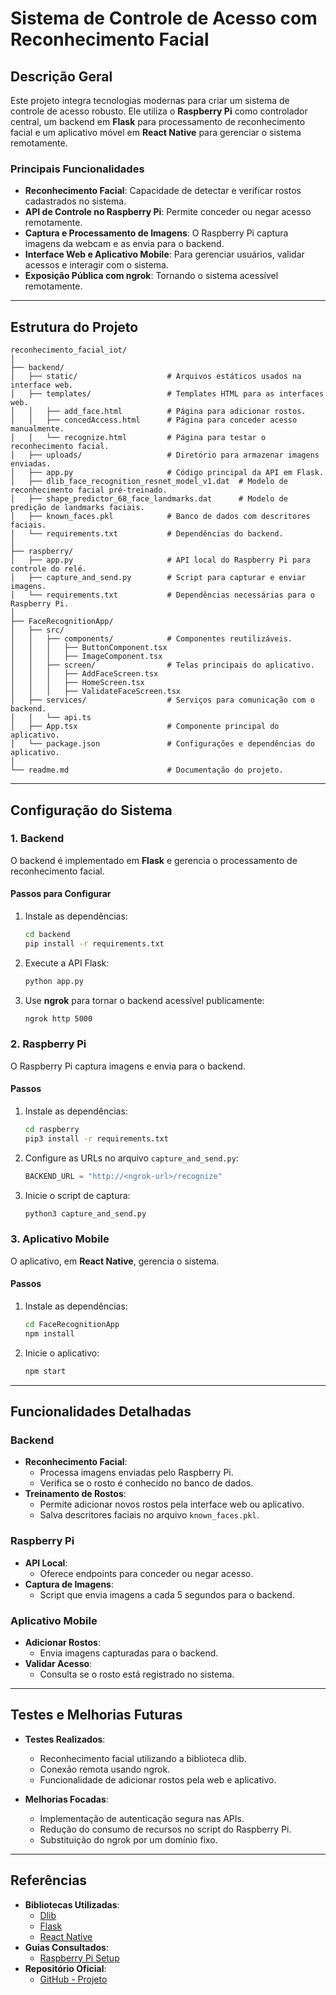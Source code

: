 # Sistema de Controle de Acesso com Reconhecimento Facial

## Descrição Geral

Este projeto integra tecnologias modernas para criar um sistema de controle de acesso robusto. Ele utiliza o **Raspberry Pi** como controlador central, um backend em **Flask** para processamento de reconhecimento facial e um aplicativo móvel em **React Native** para gerenciar o sistema remotamente.

### Principais Funcionalidades

- **Reconhecimento Facial**: Capacidade de detectar e verificar rostos cadastrados no sistema.
- **API de Controle no Raspberry Pi**: Permite conceder ou negar acesso remotamente.
- **Captura e Processamento de Imagens**: O Raspberry Pi captura imagens da webcam e as envia para o backend.
- **Interface Web e Aplicativo Mobile**: Para gerenciar usuários, validar acessos e interagir com o sistema.
- **Exposição Pública com ngrok**: Tornando o sistema acessível remotamente.

---

## Estrutura do Projeto

```
reconhecimento_facial_iot/
│
├── backend/
│   ├── static/                    # Arquivos estáticos usados na interface web.
│   ├── templates/                 # Templates HTML para as interfaces web.
│   │   ├── add_face.html          # Página para adicionar rostos.
│   │   ├── concedAccess.html      # Página para conceder acesso manualmente.
│   │   └── recognize.html         # Página para testar o reconhecimento facial.
│   ├── uploads/                   # Diretório para armazenar imagens enviadas.
│   ├── app.py                     # Código principal da API em Flask.
│   ├── dlib_face_recognition_resnet_model_v1.dat  # Modelo de reconhecimento facial pré-treinado.
│   ├── shape_predictor_68_face_landmarks.dat      # Modelo de predição de landmarks faciais.
│   ├── known_faces.pkl            # Banco de dados com descritores faciais.
│   └── requirements.txt           # Dependências do backend.
│
├── raspberry/
│   ├── app.py                     # API local do Raspberry Pi para controle do relé.
│   ├── capture_and_send.py        # Script para capturar e enviar imagens.
│   └── requirements.txt           # Dependências necessárias para o Raspberry Pi.
│
├── FaceRecognitionApp/
│   ├── src/
│   │   ├── components/            # Componentes reutilizáveis.
│   │   │   ├── ButtonComponent.tsx
│   │   │   ├── ImageComponent.tsx
│   │   ├── screen/                # Telas principais do aplicativo.
│   │   │   ├── AddFaceScreen.tsx
│   │   │   ├── HomeScreen.tsx
│   │   │   ├── ValidateFaceScreen.tsx
│   ├── services/                  # Serviços para comunicação com o backend.
│   │   └── api.ts
│   ├── App.tsx                    # Componente principal do aplicativo.
│   └── package.json               # Configurações e dependências do aplicativo.
│
└── readme.md                      # Documentação do projeto.
```

---

## Configuração do Sistema

### 1. Backend

O backend é implementado em **Flask** e gerencia o processamento de reconhecimento facial.

#### Passos para Configurar
1. Instale as dependências:
   ```bash
   cd backend
   pip install -r requirements.txt
   ```
2. Execute a API Flask:
   ```bash
   python app.py
   ```

3. Use **ngrok** para tornar o backend acessível publicamente:
   ```bash
   ngrok http 5000
   ```

### 2. Raspberry Pi

O Raspberry Pi captura imagens e envia para o backend.

#### Passos
1. Instale as dependências:
   ```bash
   cd raspberry
   pip3 install -r requirements.txt
   ```
2. Configure as URLs no arquivo `capture_and_send.py`:
   ```python
   BACKEND_URL = "http://<ngrok-url>/recognize"
   ```
3. Inicie o script de captura:
   ```bash
   python3 capture_and_send.py
   ```

### 3. Aplicativo Mobile

O aplicativo, em **React Native**, gerencia o sistema.

#### Passos
1. Instale as dependências:
   ```bash
   cd FaceRecognitionApp
   npm install
   ```
2. Inicie o aplicativo:
   ```bash
   npm start
   ```

---

## Funcionalidades Detalhadas

### Backend
- **Reconhecimento Facial**:
  - Processa imagens enviadas pelo Raspberry Pi.
  - Verifica se o rosto é conhecido no banco de dados.
- **Treinamento de Rostos**:
  - Permite adicionar novos rostos pela interface web ou aplicativo.
  - Salva descritores faciais no arquivo `known_faces.pkl`.

### Raspberry Pi
- **API Local**:
  - Oferece endpoints para conceder ou negar acesso.
- **Captura de Imagens**:
  - Script que envia imagens a cada 5 segundos para o backend.

### Aplicativo Mobile
- **Adicionar Rostos**:
  - Envia imagens capturadas para o backend.
- **Validar Acesso**:
  - Consulta se o rosto está registrado no sistema.

---

## Testes e Melhorias Futuras

- **Testes Realizados**:
  - Reconhecimento facial utilizando a biblioteca dlib.
  - Conexão remota usando ngrok.
  - Funcionalidade de adicionar rostos pela web e aplicativo.

- **Melhorias Focadas**:
  - Implementação de autenticação segura nas APIs.
  - Redução do consumo de recursos no script do Raspberry Pi.
  - Substituição do ngrok por um domínio fixo.

---

## Referências

- **Bibliotecas Utilizadas**:
  - [Dlib](https://github.com/davisking/dlib)
  - [Flask](https://flask.palletsprojects.com/)
  - [React Native](https://reactnative.dev/)
- **Guias Consultados**:
  - [Raspberry Pi Setup](https://projects.raspberrypi.org/en/projects/raspberry-pi-setting-up)
- **Repositório Oficial**:
  - [GitHub - Projeto](https://github.com/Philipidev/reconhecimentoFacialIot2)
